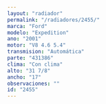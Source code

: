 ```yaml
---
layout: "radiador"
permalink: "/radiadores/2455/"
marca: "Ford"
modelo: "Expedition"
ano: "2001"
motor: "V8 4.6 5.4"
transmision: "Automática"
parte: "431386"
clima: "Con clima"
alto: "31 7/8"
ancho: "17"
observaciones: ""
id: "2455"
---
```


